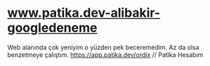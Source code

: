 # www.patika.dev-alibakir-googledeneme
Web alanında çok yeniyim o yüzden pek beceremedim. Az da olsa benzetmeye çalıştım.
https://app.patika.dev/ordix // Patika Hesabım
